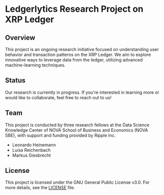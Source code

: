 # Ledgerlytics Research Project on XRP Ledger
## Overview
This project is an ongoing research initiative focused on understanding user behavior and transaction patterns on the XRP Ledger. We aim to explore innovative ways to leverage data from the ledger, utilizing advanced machine-learning techniques.

## Status
Our research is currently in progress. If you're interested in learning more or would like to collaborate, feel free to reach out to us!

## Team
This project is conducted by three research fellows at the Data Science Knowledge Center of NOVA School of Business and Economics (NOVA SBE), with support and funding provided by Ripple Inc.

- Leonardo Heinemann
- Luisa Reichenbach
- Markus Giesbrecht

## License
This project is licensed under the GNU General Public License v3.0. For more details, see the [LICENSE](https://github.com/xxnado/XRP-Ledger-Analytics/edit/main/LICENSE) file.

